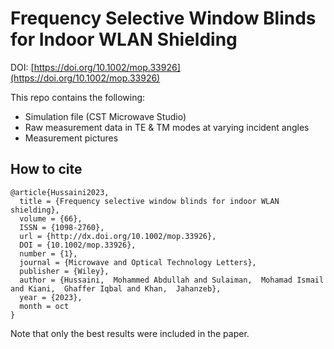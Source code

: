 # Frequency Selective Window Blinds for Indoor WLAN Shielding

DOI: [https://doi.org/10.1002/mop.33926](https://doi.org/10.1002/mop.33926)

This repo contains the following:
- Simulation file (CST Microwave Studio)
- Raw measurement data in TE & TM modes at varying incident angles
- Measurement pictures

## How to cite
```
@article{Hussaini2023,
  title = {Frequency selective window blinds for indoor WLAN shielding},
  volume = {66},
  ISSN = {1098-2760},
  url = {http://dx.doi.org/10.1002/mop.33926},
  DOI = {10.1002/mop.33926},
  number = {1},
  journal = {Microwave and Optical Technology Letters},
  publisher = {Wiley},
  author = {Hussaini,  Mohammed Abdullah and Sulaiman,  Mohamad Ismail and Kiani,  Ghaffer Iqbal and Khan,  Jahanzeb},
  year = {2023},
  month = oct 
}
```

Note that only the best results were included in the paper.
